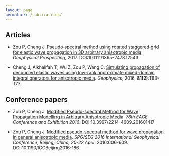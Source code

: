 ```yaml
---
layout: page
permalink: /publications/
---
```



## Articles   
+ Zou P, Cheng J. [Pseudo‐spectral method using rotated staggered‐grid for elastic wave 
propagation in 3D arbitrary anisotropic media](https://www.researchgate.net/publication/317140220_Pseudo-spectral_method_using_rotated_staggered-grid_for_elastic_wave_propagation_in_3D_arbitrary_anisotropic_media?_iepl%5BviewId%5D=eCSlqk1EfWIH76Ok9FrVOVFM&_iepl%5BprofilePublicationItemVariant%5D=default&_iepl%5Bcontexts%5D%5B0%5D=prfpi&_iepl%5BtargetEntityId%5D=PB%3A317140220&_iepl%5BinteractionType%5D=publicationTitle). *Geophysical Prospecting*, 2017. DOI:10.1111/1365-2478.12543

+ Cheng J, Alkhalifah T, Wu Z, Zou P, Wang C. [Simulating propagation of decoupled elastic waves using low-rank approximate mixed-domain integral operators for anisotropic media](https://www.researchgate.net/publication/307906871_Simulating_propagation_of_decoupled_elastic_waves_using_low-rank_approximate_mixed-domain_integral_operators_for_anisotropic_media?_iepl%5BviewId%5D=KKFIgmeGMxXtdi7njWdIWGyu&_iepl%5BprofilePublicationItemVariant%5D=default&_iepl%5Bcontexts%5D%5B0%5D=prfpi&_iepl%5BtargetEntityId%5D=PB%3A307906871&_iepl%5BinteractionType%5D=publicationTitle). *Geophysics*, 2016, **81(2)**:T63-T77.

## Conference papers
+ Zou P, Cheng J. [Modified Pseudo-spectral Method for Wave Propagation Modelling in Arbitrary Anisotropic Media](https://www.researchgate.net/publication/315003714_Modified_Pseudo-spectral_Method_for_Wave_Propagation_Modelling_in_Arbitrary_Anisotropic_Media). *78th EAGE Conference and Exhibition 2016*. DOI:10.3997/2214-4609.201601417


+ Zou P, Cheng J. [Modified pseudo-spectral method for wave propagation in general anisotropic media](https://www.researchgate.net/publication/308586690_Modified_pseudo-spectral_method_for_wave_propagation_in_general_anisotropic_media). *SPG/SEG 2016 International Geophysical Conference, Beijing, China, 20-22 April*. 2016:606-609. DOI:10.1190/IGCBeijing2016-186
